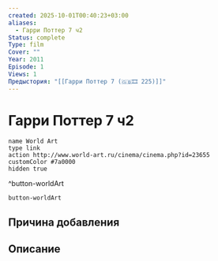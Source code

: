 ```yaml
---
created: 2025-10-01T00:40:23+03:00
aliases:
  - Гарри Поттер 7 ч2
Status: complete
Type: film
Cover: ""
Year: 2011
Episode: 1
Views: 1
Предыстория: "[[Гарри Поттер 7 (🇬🇧🎞 225)]]"
---
```


# Гарри Поттер 7 ч2





```button
name World Art
type link
action http://www.world-art.ru/cinema/cinema.php?id=23655
customColor #7a0000
hidden true
```
^button-worldArt





`button-worldArt`

## Причина добавления




## Описание


